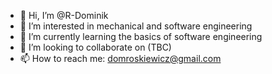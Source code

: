 - 👋 Hi, I’m @R-Dominik
- 👀 I’m interested in mechanical and software engineering
- 🌱 I’m currently learning the basics of software engineering
- 💞️ I’m looking to collaborate on (TBC)
- 📫 How to reach me: domroskiewicz@gmail.com

<!---
R-Dominik/R-Dominik is a ✨ special ✨ repository because its `README.md` (this file) appears on your GitHub profile.
You can click the Preview link to take a look at your changes.
--->
